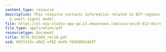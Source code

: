 ```yaml
---
content_type: resource
description: This resource contains information related to BJT-regions of operation
  & small signal model.
file: https://ol-ocw-studio-app-qa.s3.amazonaws.com/courses/6-012-microelectronic-devices-and-circuits-spring-2009/0df1f43ca9d2ef82dafbf858d8414d3f_MIT6_012S09_rec18.pdf
file_type: application/pdf
resourcetype: Document
title: MIT6_012S09_rec18.pdf
uid: 0df1f43c-a9d2-ef82-dafb-f858d8414d3f
---
```

